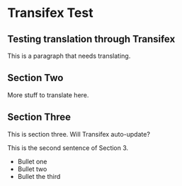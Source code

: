 # Transifex Test
## Testing translation through Transifex

This is a paragraph that needs translating. 

## Section Two

More stuff to translate here.

## Section Three

This is section three. Will Transifex auto-update?

This is the second sentence of Section 3. 

- Bullet one
- Bullet two
- Bullet the third

